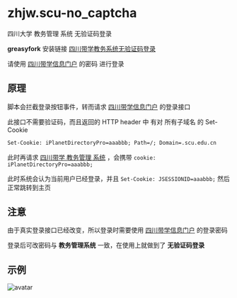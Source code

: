 <!--
 * @Date: 2021-03-13 21:07:58
 * @LastEditors: lisonge
 * @Author: lisonge
 * @LastEditTime: 2021-04-04 16:35:43
-->

# zhjw.scu-no_captcha

四川大学 教务管理 系统 无验证码登录

**greasyfork** 安装链接 [四川带学教务系统无验证码登录](https://greasyfork.org/zh-CN/scripts/419932-%E5%9B%9B%E5%B7%9D%E5%A4%A7%E5%AD%A6%E6%95%99%E5%8A%A1%E7%B3%BB%E7%BB%9F%E6%97%A0%E9%AA%8C%E8%AF%81%E7%A0%81%E7%99%BB%E5%BD%95)

请使用 [四川带学信息门户](http://my.scu.edu.cn/) 的密码 进行登录

## 原理

脚本会拦截登录按钮事件，转而请求 [四川带学信息门户](http://my.scu.edu.cn/) 的登录接口

此接口不需要验证码，而且返回的 HTTP header 中 有对 所有子域名 的 Set-Cookie

```txt
Set-Cookie: iPlanetDirectoryPro=aaabbb; Path=/; Domain=.scu.edu.cn
```

此时再请求 [四川带学 教务管理 系统](http://zhjw.scu.edu.cn/) ，会携带 `cookie: iPlanetDirectoryPro=aaabbb;`

此时系统会认为当前用户已经登录，并且 `Set-Cookie: JSESSIONID=aaabbb;` 然后正常跳转到主页

## 注意

由于真实登录接口已经改变，所以登录时需要使用 [四川带学信息门户](http://my.scu.edu.cn/) 的登录密码

登录后可改密码与 **教务管理系统** 一致，在使用上就做到了 **无验证码登录**

## 示例

![avatar](https://hub.fastgit.org/lisonge/src/raw/main/gif/zhjw.scu-no_captcha_example.gif)
